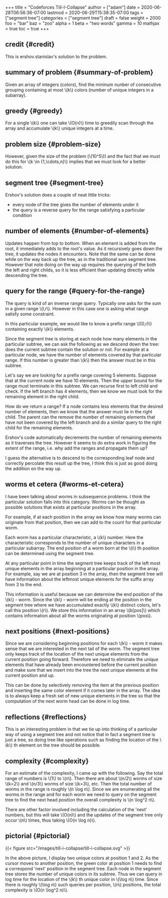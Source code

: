 +++
title = "Codeforces Till-I-Collapse"
author = ["adam"]
date = 2020-06-28T06:56:36-07:00
lastmod = 2020-06-29T15:38:35-07:00
tags = ["segment tree"]
categories = ["segment tree"]
draft = false
weight = 2000
foo = "bar"
baz = "zoo"
alpha = 1
beta = "two words"
gamma = 10
mathjax = true
toc = true
+++

## credit {#credit}

This is ershov.stanislav's solution to the problem.


## summary of problem {#summary-of-problem}

Given an array of integers (colors), find the mininum nunber of consecutive
grouping containing at most \\(k\\) colors (number of unique integers in a
subarray).


## greedy {#greedy}

For a single \\(k\\) one can take \\(O(n)\\) time to greedily scan through the array and
accumulate \\(k\\) unique integers at a time.


## problem size {#problem-size}

However, given the size of the problem (\\(10^5\\)) and the fact that we
must do this for \\(k \in {1,\cdots,n}\\) implies that we must look for a better
solution.


## segment tree {#segment-tree}

Ershov's solution does a couple of neat little tricks:

-   every node of the tree gives the number of elements under it
-   the query is a reverse query for the range satisfying a particular condition


## number of elements {#number-of-elements}

Updates happen from top to bottom.  When an element is added from the root, it
immediately adds to the root's value.  As it recursively goes down the tree, it
updates the nodes it encounters.  Note that the same can be done while on the
way back up the tree, as in the traditional sum segment tree.  However that note
doing on the way up requires the querying of the both the left and right childs,
so it is less efficient than updating directly while descending the tree.


## query for the range {#query-for-the-range}

The query is kind of an inverse range query.  Typically one asks for the
sum in a given range \\(l,r\\).  However in this case one is asking what range
satisfy some constraint.

In this particular example, we would like to know a prefix range \\((0,r)\\)
containing exactly \\(k\\) elements.

Since the segment tree is storing at each node how many elements in the
particular subtree, we can ask the following as we descend down the tree: does
the current subtree contain the solution or not. For example at a particular
node, we have the number of elements covered by that particular range.  If
this number is greater than \\(k\\) then the answer must be in this subtree.

Let's say we are looking for a prefix range covering 5 elements. Suppose that at
the current node we have 10 elements. Then the upper bound for the range must
terminate in this subtree. We can recurse first to left child and check. If the
left branch has 4 elements, then we know we must look for the remaining element
in the right child.

How do we return a range? If a node contains less elements that the desired
number of elements, then we know that the answer must lie in the right child.
The parent can the remove the number of remaining elements that have not been
covered by the left branch and do a similar query to the right child for the
remaining elements.

Ershov's code automatically decrements the number of remaining elements as
it traverses the tree.  However it seems to do extra work in figuring the
extent of the range, i.e. why add the ranges and propagate them up?

I guess the alternative is to descend to the corresponding leaf node and
correctly percolate this result up the tree, I think this is just as good
doing the addition on the way up.


## worms et cetera {#worms-et-cetera}

I have been talking about worms in subsequence problems.  I think
the particular solution falls into this category.  Worms can be thought as
possible solutions that exists at particular positions in the array.

For example, if at each position in the array we know how many worms
can originate from that position, then we can add to the count for that
particular worm.

Each worm has a particular characteristic, a \\(k\\) number.  Here the
characteristic corresponds to the number of unique characters in a
particular subarray.  The end position of a worm born at the \\(i\\) th
position can be determined using the segment tree.

At any particular point in time the segment tree keeps track of the
left most unique elements in the array beginning at a particular position
in the array.  For example, say we are at position 3 in the array, then
the segment tree will have information about the leftmost unique elements
for the suffix array from 3 to the end.

This information is useful because we can determine the end position of the
\\(k\\) - worm. Since the \\(k\\) - worm will be ending at the position in the segment
tree where we have accumulated exactly \\(k\\) distinct colors, let's call this
position \\(r\\). We store this information in an array \\(b[pos]\\) which contains
information about all the worms originating at position \\(pos\\).


## next positions {#next-positions}

Since we are considering beginning positions for each \\(k\\) - worm it makes sense
that we are interested in the next tail of the worm.  The segment tree only
keeps track of the location of the next unique elements from the current
position going forward.  Therefore we need to eliminate the unique elements
that have already been encountered before the current position and make
sure that we insert into the tree the next unique elements at the current
position and up.

This can be done by selectively removing the item at the previous position and
inserting the same color element if it comes later in the array. The idea is to
always keep a fresh set of new unique elements in the tree so that the
computation of the next worm head can be done in log time.


## reflections {#reflections}

This is an interesting problem in that we tie up into thinking of a
particular way of using a segment tree and not notice that in fact a segment
tree is just a tree, so doing tree like operations such as finding the location
of the \\(k\\) th element on the tree should be possible.


## complexity {#complexity}

For an estimate of the complexity, I came up with the following.  Say the
total range of numbers is \\(1\\) to \\(n\\).  Then there are about \\(n/2\\) worms of
size \\(k=2\\) and \\(n/3\\) worms of size \\(k=3\\), etc.  Then the total number of
worms in the range is roughly \\(n \log n\\).  Since we are enumerating all the
worms in the range and for each worm we need to query on the segment tree
to find the next head position the overall complexity is \\(n \log^2 n\\).

There are other factor involved including the calculation of the 'next'
numbers, but this will take \\(O(n)\\) and the updates of the segment tree
only occur \\(n\\) times, thus taking \\(O(n \log n)\\).


## pictorial {#pictorial}

{{< figure src="/images/till-i-collapse/till-i-collapse.svg" >}}

In the above picture, I display two unique colors at position 1 and 2.
As the cursor moves to another position, the green color at position 1
needs to find a correspond 'next' position in the segment tree.  Each
node in the segment tree stores the number of unique colors in its
subtree.  Thus we can query in log time for the location of the \\(k\\) th
unique color in \\(\log n\\) time.  Since there is roughly \\(\log n\\) such
queries per position, \\(n\\) positions, the total complexity is
\\(O(n \log^2 n)\\).
